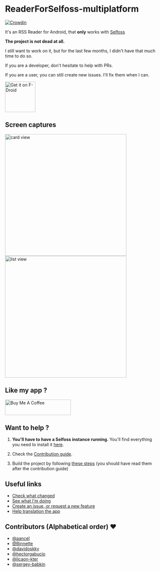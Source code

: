 # ReaderForSelfoss-multiplatform

[![Crowdin](https://d322cqt584bo4o.cloudfront.net/readerforselfoss/localized.svg)](https://crowdin.com/project/readerforselfoss)

It's an RSS Reader for Android, that **only** works with [Selfoss](https://selfoss.aditu.de/)

**The project is not dead at all.**

I still want to work on it, but for the last few months, I didn't have that much time to do so.

If you are a developer, don't hesitate to help with PRs.

If you are a user, you can still create new issues. I'll fix them when I can.

<a href="https://f-droid.org/packages/bou.amine.apps.readerforselfossv2.android"><img src="https://f-droid.org/badge/get-it-on.png" alt="Get it on F-Droid" height="100"></a>

## Screen captures

<img src="res//fr-card.png?raw=true" alt="card view" width="400"/> <img src="res//fr-list.png?raw=true" alt="list view" width="400"/>

## Like my app ?

<a href="https://www.buymeacoffee.com/aminecmi" target="_blank"><img src="https://cdn.buymeacoffee.com/buttons/lato-orange.png" alt="Buy Me A Coffee" style="height: 51px !important;width: 217px !important;" ></a>

## Want to help ?

1. **You'll have to have a Selfoss instance running.** You'll find everything you need to install it [here](https://selfoss.aditu.de/).

2. Check the [Contribution guide](https://github.com/aminecmi/ReaderforSelfoss/blob/master/.github/CONTRIBUTING.md).

3. Build the project by following [these steps](https://github.com/aminecmi/ReaderforSelfoss/blob/master/.github/CONTRIBUTING.md#build-the-project) (you should have read them after the contribution guide)

## Useful links

- [Check what changed](https://github.com/aminecmi/ReaderforSelfoss/blob/master/CHANGELOG.md)
- [See what I'm doing](https://github.com/aminecmi/ReaderforSelfoss/projects/1)
- [Create an issue, or request a new feature](https://github.com/aminecmi/ReaderforSelfoss/issues)
- [Help translation the app](https://crowdin.com/project/readerforselfoss)

## Contributors (Alphabetical order) ❤️

- [@aancel](https://github.com/aancel)
- [@Binnette](https://github.com/Binnette)
- [@davidoskky](https://github.com/davidoskky)
- [@hectorgabucio](https://github.com/hectorgabucio)
- [@licaon-kter](https://github.com/licaon-kter)
- [@sergey-babkin](https://github.com/sergey-babkin)
